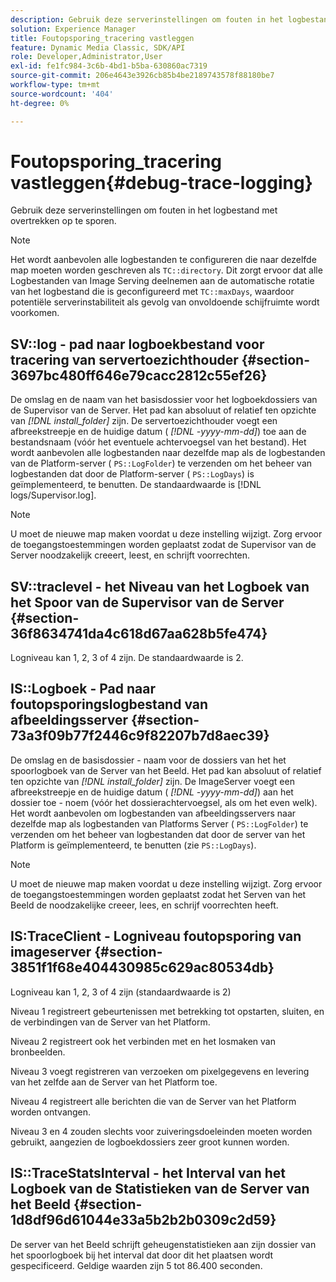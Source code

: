 ```yaml
---
description: Gebruik deze serverinstellingen om fouten in het logbestand met overtrekken op te sporen.
solution: Experience Manager
title: Foutopsporing_tracering vastleggen
feature: Dynamic Media Classic, SDK/API
role: Developer,Administrator,User
exl-id: fe1fc984-3c6b-4bd1-b5ba-630860ac7319
source-git-commit: 206e4643e3926cb85b4be2189743578f88180be7
workflow-type: tm+mt
source-wordcount: '404'
ht-degree: 0%

---
```


# Foutopsporing_tracering vastleggen{#debug-trace-logging}

Gebruik deze serverinstellingen om fouten in het logbestand met overtrekken op te sporen.

>[!NOTE]
>
>Het wordt aanbevolen alle logbestanden te configureren die naar dezelfde map moeten worden geschreven als `TC::directory`. Dit zorgt ervoor dat alle Logbestanden van Image Serving deelnemen aan de automatische rotatie van het logbestand die is geconfigureerd met `TC::maxDays`, waardoor potentiële serverinstabiliteit als gevolg van onvoldoende schijfruimte wordt voorkomen.

## SV::log - pad naar logboekbestand voor tracering van servertoezichthouder {#section-3697bc480ff646e79cacc2812c55ef26}

De omslag en de naam van het basisdossier voor het logboekdossiers van de Supervisor van de Server. Het pad kan absoluut of relatief ten opzichte van *[!DNL install_folder]* zijn. De servertoezichthouder voegt een afbreekstreepje en de huidige datum ( *[!DNL -yyyy-mm-dd]*) toe aan de bestandsnaam (vóór het eventuele achtervoegsel van het bestand). Het wordt aanbevolen alle logbestanden naar dezelfde map als de logbestanden van de Platform-server ( `PS::LogFolder`) te verzenden om het beheer van logbestanden dat door de Platform-server ( `PS::LogDays`) is geïmplementeerd, te benutten. De standaardwaarde is [!DNL logs/Supervisor.log].

>[!NOTE]
>
>U moet de nieuwe map maken voordat u deze instelling wijzigt. Zorg ervoor de toegangstoestemmingen worden geplaatst zodat de Supervisor van de Server noodzakelijk creeert, leest, en schrijft voorrechten.

## SV::traclevel - het Niveau van het Logboek van het Spoor van de Supervisor van de Server {#section-36f8634741da4c618d67aa628b5fe474}

Logniveau kan 1, 2, 3 of 4 zijn. De standaardwaarde is 2.

## IS::Logboek - Pad naar foutopsporingslogbestand van afbeeldingsserver {#section-73a3f09b77f2446c9f82207b7d8aec39}

De omslag en de basisdossier - naam voor de dossiers van het het spoorlogboek van de Server van het Beeld. Het pad kan absoluut of relatief ten opzichte van *[!DNL install_folder]* zijn. De ImageServer voegt een afbreekstreepje en de huidige datum ( *[!DNL -yyyy-mm-dd]*) aan het dossier toe - noem (vóór het dossierachtervoegsel, als om het even welk). Het wordt aanbevolen om logbestanden van afbeeldingsservers naar dezelfde map als logbestanden van Platforms Server ( `PS::LogFolder`) te verzenden om het beheer van logbestanden dat door de server van het Platform is geïmplementeerd, te benutten (zie `PS::LogDays`).

>[!NOTE]
>
>U moet de nieuwe map maken voordat u deze instelling wijzigt. Zorg ervoor de toegangstoestemmingen worden geplaatst zodat het Serven van het Beeld de noodzakelijke creeer, lees, en schrijf voorrechten heeft.

## IS:TraceClient - Logniveau foutopsporing van imageserver {#section-3851f1f68e404430985c629ac80534db}

Logniveau kan 1, 2, 3 of 4 zijn (standaardwaarde is 2)

Niveau 1 registreert gebeurtenissen met betrekking tot opstarten, sluiten, en de verbindingen van de Server van het Platform.

Niveau 2 registreert ook het verbinden met en het losmaken van bronbeelden.

Niveau 3 voegt registreren van verzoeken om pixelgegevens en levering van het zelfde aan de Server van het Platform toe.

Niveau 4 registreert alle berichten die van de Server van het Platform worden ontvangen.

Niveau 3 en 4 zouden slechts voor zuiveringsdoeleinden moeten worden gebruikt, aangezien de logboekdossiers zeer groot kunnen worden.

## IS::TraceStatsInterval - het Interval van het Logboek van de Statistieken van de Server van het Beeld {#section-1d8df96d61044e33a5b2b2b0309c2d59}

De server van het Beeld schrijft geheugenstatistieken aan zijn dossier van het spoorlogboek bij het interval dat door dit het plaatsen wordt gespecificeerd. Geldige waarden zijn 5 tot 86.400 seconden.

